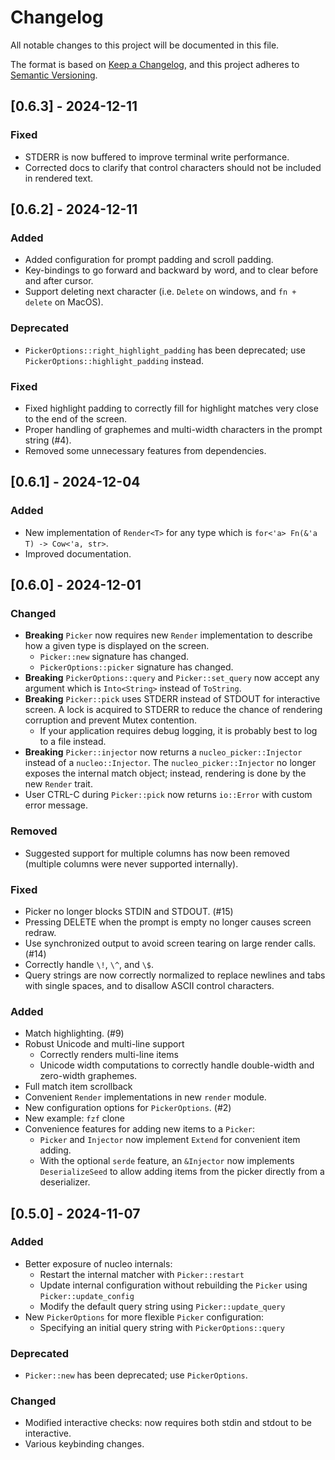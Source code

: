 # Changelog

All notable changes to this project will be documented in this file.

The format is based on [Keep a Changelog](https://keepachangelog.com/en/1.1.0/),
and this project adheres to [Semantic Versioning](https://semver.org/spec/v2.0.0.html).

## [0.6.3] - 2024-12-11

### Fixed
- STDERR is now buffered to improve terminal write performance.
- Corrected docs to clarify that control characters should not be included in rendered text.

## [0.6.2] - 2024-12-11

### Added
- Added configuration for prompt padding and scroll padding.
- Key-bindings to go forward and backward by word, and to clear before and after cursor.
- Support deleting next character (i.e. `Delete` on windows, and `fn + delete` on MacOS).

### Deprecated
- `PickerOptions::right_highlight_padding` has been deprecated; use `PickerOptions::highlight_padding` instead.

### Fixed
- Fixed highlight padding to correctly fill for highlight matches very close to the end of the screen.
- Proper handling of graphemes and multi-width characters in the prompt string (#4).
- Removed some unnecessary features from dependencies.

## [0.6.1] - 2024-12-04

### Added
- New implementation of `Render<T>` for any type which is `for<'a> Fn(&'a T) -> Cow<'a, str>`.
- Improved documentation.

## [0.6.0] - 2024-12-01

### Changed
- **Breaking** `Picker` now requires new `Render` implementation to describe how a given type is displayed on the screen.
  - `Picker::new` signature has changed.
  - `PickerOptions::picker` signature has changed.
- **Breaking** `PickerOptions::query` and `Picker::set_query` now accept any argument which is `Into<String>` instead of `ToString`.
- **Breaking** `Picker::pick` uses STDERR instead of STDOUT for interactive screen.
    A lock is acquired to STDERR to reduce the chance of rendering corruption and prevent Mutex contention.
  - If your application requires debug logging, it is probably best to log to a file instead.
- **Breaking** `Picker::injector` now returns a `nucleo_picker::Injector` instead of a `nucleo::Injector`. The `nucleo_picker::Injector` no longer exposes the internal match object; instead, rendering is done by the new `Render` trait.
- User CTRL-C during `Picker::pick` now returns `io::Error` with custom error message.

### Removed
- Suggested support for multiple columns has now been removed (multiple columns were never supported internally).

### Fixed
- Picker no longer blocks STDIN and STDOUT. (#15)
- Pressing DELETE when the prompt is empty no longer causes screen redraw.
- Use synchronized output to avoid screen tearing on large render calls. (#14)
- Correctly handle `\!`, `\^`, and `\$`.
- Query strings are now correctly normalized to replace newlines and tabs with single spaces, and to disallow ASCII control characters.

### Added
- Match highlighting. (#9)
- Robust Unicode and multi-line support
  - Correctly renders multi-line items
  - Unicode width computations to correctly handle double-width and zero-width graphemes.
- Full match item scrollback
- Convenient `Render` implementations in new `render` module.
- New configuration options for `PickerOptions`. (#2)
- New example: `fzf` clone
- Convenience features for adding new items to a `Picker`:
  - `Picker` and `Injector` now implement `Extend` for convenient item adding.
  - With the optional `serde` feature, an `&Injector` now implements `DeserializeSeed` to allow adding items from the picker directly from a deserializer.

## [0.5.0] - 2024-11-07

### Added
- Better exposure of nucleo internals:
  - Restart the internal matcher with `Picker::restart`
  - Update internal configuration without rebuilding the `Picker` using `Picker::update_config`
  - Modify the default query string using `Picker::update_query`
- New `PickerOptions` for more flexible `Picker` configuration:
  - Specifying an initial query string with `PickerOptions::query`

### Deprecated
- `Picker::new` has been deprecated; use `PickerOptions`.

### Changed
- Modified interactive checks: now requires both stdin and stdout to be interactive.
- Various keybinding changes.
